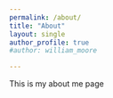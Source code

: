 ```yaml
---
permalink: /about/
title: "About"
layout: single
author_profile: true
#author: william_moore

---
```

This is my about me page
